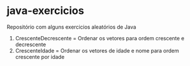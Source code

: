 # java-exercicios
Repositório com alguns exercicios aleatórios de Java

1) CrescenteDecrescente = Ordenar os vetores para ordem crescente e decrescente
2) CrescenteIdade = Ordenar os vetores de idade e nome para ordem crescente por idade
